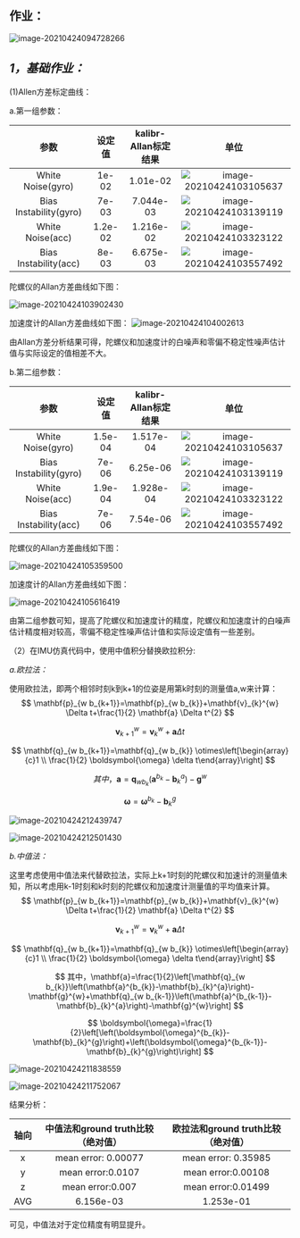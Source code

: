 ## 作业：

![image-20210424094728266](/home/bobododo/.config/Typora/typora-user-images/image-20210424094728266.png)

## *1，基础作业：*

(1)Allen方差标定曲线：

a.第一组参数：

|          参数          | 设定值  | kalibr-Allan标定结果 |                             单位                             |
| :--------------------: | :-----: | :------------------: | :----------------------------------------------------------: |
|   White Noise(gyro)    |  1e-02  |       1.01e-02       | ![image-20210424103105637](/home/bobododo/.config/Typora/typora-user-images/image-20210424103105637.png) |
| Bias Instability(gyro) |  7e-03  |      7.044e-03       | ![image-20210424103139119](/home/bobododo/.config/Typora/typora-user-images/image-20210424103139119.png) |
|    White Noise(acc)    | 1.2e-02 |      1.216e-02       | ![image-20210424103323122](/home/bobododo/.config/Typora/typora-user-images/image-20210424103323122.png) |
| Bias Instability(acc)  |  8e-03  |      6.675e-03       | ![image-20210424103557492](/home/bobododo/.config/Typora/typora-user-images/image-20210424103557492.png) |

陀螺仪的Allan方差曲线如下图：

![image-20210424103902430](/home/bobododo/.config/Typora/typora-user-images/image-20210424103902430.png)

加速度计的Allan方差曲线如下图：
![image-20210424104002613](/home/bobododo/.config/Typora/typora-user-images/image-20210424104002613.png)

由Allan方差分析结果可得，陀螺仪和加速度计的白噪声和零偏不稳定性噪声估计值与实际设定的值相差不大。

b.第二组参数：

|          参数          | 设定值  | kalibr-Allan标定结果 |                             单位                             |
| :--------------------: | :-----: | :------------------: | :----------------------------------------------------------: |
|   White Noise(gyro)    | 1.5e-04 |      1.517e-04       | ![image-20210424103105637](/home/bobododo/.config/Typora/typora-user-images/image-20210424103105637.png) |
| Bias Instability(gyro) |  7e-06  |       6.25e-06       | ![image-20210424103139119](/home/bobododo/.config/Typora/typora-user-images/image-20210424103139119.png) |
|    White Noise(acc)    | 1.9e-04 |      1.928e-04       | ![image-20210424103323122](/home/bobododo/.config/Typora/typora-user-images/image-20210424103323122.png) |
| Bias Instability(acc)  |  7e-06  |       7.54e-06       | ![image-20210424103557492](/home/bobododo/.config/Typora/typora-user-images/image-20210424103557492.png) |

陀螺仪的Allan方差曲线如下图：

![image-20210424105359500](/home/bobododo/.config/Typora/typora-user-images/image-20210424105359500.png)

加速度计的Allan方差曲线如下图：

![image-20210424105616419](/home/bobododo/.config/Typora/typora-user-images/image-20210424105616419.png)

由第二组参数可知，提高了陀螺仪和加速度计的精度，陀螺仪和加速度计的白噪声估计精度相对较高，零偏不稳定性噪声估计值和实际设定值有一些差别。

（2）在IMU仿真代码中，使用中值积分替换欧拉积分:

*a.欧拉法：*

使用欧拉法，即两个相邻时刻k到k+1的位姿是用第k时刻的测量值a,w来计算：
$$
\mathbf{p}_{w b_{k+1}}=\mathbf{p}_{w b_{k}}+\mathbf{v}_{k}^{w} \Delta t+\frac{1}{2} \mathbf{a} \Delta t^{2}
$$

$$
\mathbf{v}_{k+1}^{w}=\mathbf{v}_{k}^{w}+\mathbf{a} \Delta t
$$

$$
\mathbf{q}_{w b_{k+1}}=\mathbf{q}_{w b_{k}} \otimes\left[\begin{array}{c}1 \\ \frac{1}{2} \boldsymbol{\omega} \delta t\end{array}\right]
$$

$$
其中，\mathbf{a}=\mathbf{q}_{w b_{k}}\left(\mathbf{a}^{b_{k}}-\mathbf{b}_{k}^{a}\right)-\mathbf{g}^{w}
$$

$$
\boldsymbol{\omega}=\boldsymbol{\omega}^{b_{k}}-\mathbf{b}_{k}^{g}
$$

![image-20210424212439747](/home/bobododo/.config/Typora/typora-user-images/image-20210424212439747.png)

![image-20210424212501430](/home/bobododo/.config/Typora/typora-user-images/image-20210424212501430.png)

*b.中值法：*

这里考虑使用中值法来代替欧拉法，实际上k+1时刻的陀螺仪和加速计的测量值未知，所以考虑用k-1时刻和k时刻的陀螺仪和加速度计测量值的平均值来计算。
$$
\mathbf{p}_{w b_{k+1}}=\mathbf{p}_{w b_{k}}+\mathbf{v}_{k}^{w} \Delta t+\frac{1}{2} \mathbf{a} \Delta t^{2}
$$

$$
\mathbf{v}_{k+1}^{w}=\mathbf{v}_{k}^{w}+\mathbf{a} \Delta t
$$

$$
\mathbf{q}_{w b_{k+1}}=\mathbf{q}_{w b_{k}} \otimes\left[\begin{array}{c}1 \\ \frac{1}{2} \boldsymbol{\omega} \delta t\end{array}\right]
$$

$$
其中，\mathbf{a}=\frac{1}{2}\left[\mathbf{q}_{w b_{k}}\left(\mathbf{a}^{b_{k}}-\mathbf{b}_{k}^{a}\right)-\mathbf{g}^{w}+\mathbf{q}_{w b_{k-1}}\left(\mathbf{a}^{b_{k-1}}-\mathbf{b}_{k}^{a}\right)-\mathbf{g}^{w}\right]
$$

$$
\boldsymbol{\omega}=\frac{1}{2}\left[\left(\boldsymbol{\omega}^{b_{k}}-\mathbf{b}_{k}^{g}\right)+\left(\boldsymbol{\omega}^{b_{k-1}}-\mathbf{b}_{k}^{g}\right)\right]
$$

![image-20210424211838559](/home/bobododo/.config/Typora/typora-user-images/image-20210424211838559.png)

![image-20210424211752067](/home/bobododo/.config/Typora/typora-user-images/image-20210424211752067.png)

结果分析：

| 轴向 | 中值法和ground truth比较（绝对值） | 欧拉法和ground truth比较（绝对值） |
| :--: | :--------------------------------: | :--------------------------------: |
|  x   |        mean error: 0.00077         |        mean error: 0.35985         |
|  y   |         mean error:0.0107          |         mean error:0.00108         |
|  z   |          mean error:0.007          |         mean error:0.01499         |
| AVG  |             6.156e-03              |             1.253e-01              |

可见，中值法对于定位精度有明显提升。